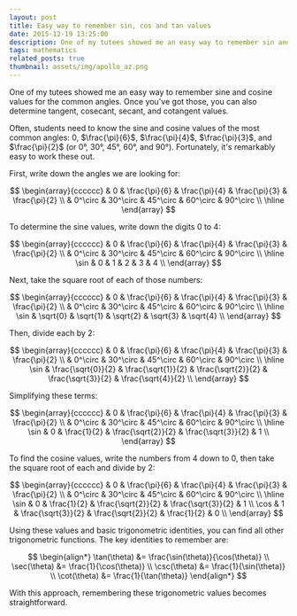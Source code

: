 ```yaml
---
layout: post
title: Easy way to remember sin, cos and tan values
date: 2015-12-19 13:25:00
description: One of my tutees showed me an easy way to remember sin and cos values for the “common” angles, and once you’ve got those you’ve also got tan, cosec, sec and cot.
tags: mathematics
related_posts: true
thumbnail: assets/img/apollo_az.png
---
```


One of my tutees showed me an easy way to remember sine and cosine values for the common angles. Once you've got those, you can also determine tangent, cosecant, secant, and cotangent values.

Often, students need to know the sine and cosine values of the most common angles: $0$, $\frac{\pi}{6}$, $\frac{\pi}{4}$, $\frac{\pi}{3}$, and $\frac{\pi}{2}$ (or 0°, 30°, 45°, 60°, and 90°). Fortunately, it's remarkably easy to work these out.

First, write down the angles we are looking for:

$$
\begin{array}{cccccc}
& 0 & \frac{\pi}{6} & \frac{\pi}{4} & \frac{\pi}{3} & \frac{\pi}{2} \\
& 0^\circ & 30^\circ & 45^\circ & 60^\circ & 90^\circ \\
\hline
\end{array}
$$

To determine the sine values, write down the digits 0 to 4:

$$
\begin{array}{cccccc}
& 0 & \frac{\pi}{6} & \frac{\pi}{4} & \frac{\pi}{3} & \frac{\pi}{2} \\
& 0^\circ & 30^\circ & 45^\circ & 60^\circ & 90^\circ \\
\hline
\sin & 0 & 1 & 2 & 3 & 4 \\
\end{array}
$$

Next, take the square root of each of those numbers:

$$
\begin{array}{cccccc}
& 0 & \frac{\pi}{6} & \frac{\pi}{4} & \frac{\pi}{3} & \frac{\pi}{2} \\
& 0^\circ & 30^\circ & 45^\circ & 60^\circ & 90^\circ \\
\hline
\sin & \sqrt{0} & \sqrt{1} & \sqrt{2} & \sqrt{3} & \sqrt{4} \\
\end{array}
$$

Then, divide each by 2:

$$
\begin{array}{cccccc}
& 0 & \frac{\pi}{6} & \frac{\pi}{4} & \frac{\pi}{3} & \frac{\pi}{2} \\
& 0^\circ & 30^\circ & 45^\circ & 60^\circ & 90^\circ \\
\hline
\sin & \frac{\sqrt{0}}{2} & \frac{\sqrt{1}}{2} & \frac{\sqrt{2}}{2} & \frac{\sqrt{3}}{2} & \frac{\sqrt{4}}{2} \\
\end{array}
$$

Simplifying these terms:

$$
\begin{array}{cccccc}
& 0 & \frac{\pi}{6} & \frac{\pi}{4} & \frac{\pi}{3} & \frac{\pi}{2} \\
& 0^\circ & 30^\circ & 45^\circ & 60^\circ & 90^\circ \\
\hline
\sin & 0 & \frac{1}{2} & \frac{\sqrt{2}}{2} & \frac{\sqrt{3}}{2} & 1 \\
\end{array}
$$

To find the cosine values, write the numbers from 4 down to 0, then take the square root of each and divide by 2:

$$
\begin{array}{cccccc}
& 0 & \frac{\pi}{6} & \frac{\pi}{4} & \frac{\pi}{3} & \frac{\pi}{2} \\
& 0^\circ & 30^\circ & 45^\circ & 60^\circ & 90^\circ \\
\hline
\sin & 0 & \frac{1}{2} & \frac{\sqrt{2}}{2} & \frac{\sqrt{3}}{2} & 1 \\
\cos & 1 & \frac{\sqrt{3}}{2} & \frac{\sqrt{2}}{2} & \frac{1}{2} & 0 \\
\end{array}
$$

Using these values and basic trigonometric identities, you can find all other trigonometric functions. The key identities to remember are:

$$
\begin{align*}
\tan(\theta) &= \frac{\sin(\theta)}{\cos(\theta)} \\
\sec(\theta) &= \frac{1}{\cos(\theta)} \\
\csc(\theta) &= \frac{1}{\sin(\theta)} \\
\cot(\theta) &= \frac{1}{\tan(\theta)}
\end{align*}
$$

With this approach, remembering these trigonometric values becomes straightforward.
